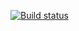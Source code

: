 [![Build status](https://ci.appveyor.com/api/projects/status/faqlwjrav3hqe25u?svg=true)](https://ci.appveyor.com/project/Viktor2491/patterns-delivery-card)
